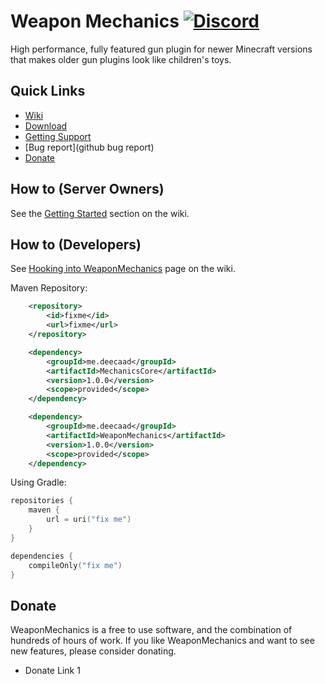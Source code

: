 # Weapon Mechanics [![Discord](https://img.shields.io/discord/306158221473742848.svg?label=&logo=discord&logoColor=ffffff&color=7389D8&labelColor=6A7EC2)](https://google.com)

High performance, fully featured gun plugin for newer Minecraft versions that makes
older gun plugins look like children's toys.

## Quick Links
* [Wiki](Wiki)
* [Download](Spigot)
* [Getting Support](Discord)
* [Bug report](github bug report)
* [Donate](#Donate)

## How to (Server Owners)
See the [Getting Started]() section on the wiki.

## How to (Developers)
See [Hooking into WeaponMechanics]() page on the wiki.  

Maven Repository:
```xml
    <repository>
        <id>fixme</id>
        <url>fixme</url>
    </repository>

    <dependency>
        <groupId>me.deecaad</groupId>
        <artifactId>MechanicsCore</artifactId>
        <version>1.0.0</version>
        <scope>provided</scope>
    </dependency>

    <dependency>
        <groupId>me.deecaad</groupId>
        <artifactId>WeaponMechanics</artifactId>
        <version>1.0.0</version>
        <scope>provided</scope>
    </dependency>
```

Using Gradle:
```kotlin
repositories {
    maven {
        url = uri("fix me")
    }
}

dependencies {
    compileOnly("fix me")
}
```

## Donate
WeaponMechanics is a free to use software, and the combination of hundreds
of hours of work. If you like WeaponMechanics and want to see new features,
please consider donating.

* Donate Link 1


